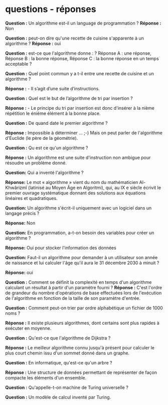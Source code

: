 # questions - réponses

**Question :** Un algorithme est-il un language de programmation ? **Réponse :** Non

**Question :** peut-on dire qu'une recette de cuisine s'apparente à un algorithme ? **Réponse :** oui

**Question :** est-ce que l'algorithme donne : ? Réponse A : une réponse, Réponse B : la bonne réponse, Réponse C : la bonne réponse en un temps acceptable ?

**Question :** Quel point commun y a t-il entre une recette de cuisine et un algorithme ?

**Réponse :** - Il s’agit d’une suite d’instructions.

**Question :** Quel est le but de l’algorithme de tri par insertion ?

**Réponse :** - Le principe du tri par insertion est donc d'insérer à la nième répétition le énième élément à la bonne place.

**Question :** De quand date le premier algorithme ?

**Réponse :** Impossible à déterminer ... ;-) Mais on peut parler de l'algorithme d'Euclide (le père de la géométrie).

**Question :** Qu est ce qu'un algorithme ?

**Réponse :** Un algorithme est une suite d'instruction non ambigue pour résoudre un problème donné.

**Question:** Qui a inventé l'algorithme ?

**Réponse:** Le mot « algorithme » vient du nom du mathématicien Al-Khwârizmî (latinisé au Moyen Âge en Algoritmi), qui, au IX e siècle écrivit le premier ouvrage systématique donnant des solutions aux équations linéaires et quadratiques.

**Question:** Un algorithme s'écrit-il uniquement avec un logiciel dans un langage précis ?

**Réponse:** Non

**Question:** En programmation, a-t-on besoin des variables pour créer un algorithme ?

**Réponse:** Oui pour stocker l'information des données

**Question:** Faut-il un algorithme pour demander à un utilisateur son année de naissance et lui calculer l'âge qu'il aura le 31 décembre 2030 à minuit ?

**Réponse:** oui

**Question :** Comment se définit la complexité en temps d'un algorithme calculant un résultat à partir d'un paramètre fourni ?
**Réponse :** C'est l'ordre de grandeur du nombre d'opérations de base effectuées lors de l'exécution de l'algorithme en fonction de la taille de son paramètre d'entrée.

**Question :** Comment peut-on trier par ordre alphabétique un fichier de 1000 noms ?

**Réponse :** Il existe plusieurs algorithmes, dont certains sont plus rapides à exécuter en moyenne.

**Question :** Qu'est-ce que l'algorithme de Dijkstra ?

**Réponse :** Le meilleur algorithme connu jusqu'à présent pour calculer le plus court chemin issu d'un sommet donné dans un graphe.

**Question :** En informatique, qu'est-ce qu'un arbre ?

**Réponse :** Une structure de données permettant de représenter de façon compacte les éléments d'un ensemble.

**Question :** Qu'appelle-t-on machine de Turing universelle ?

**Question :** Un modèle de calcul inventé par Turing.
